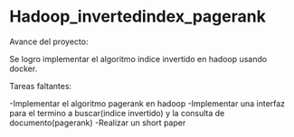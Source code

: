 # Hadoop_invertedindex_pagerank

Avance del proyecto: 

Se logro implementar el algoritmo indice invertido en hadoop usando docker.

Tareas faltantes:

-Implementar el algoritmo pagerank en hadoop
-Implementar una interfaz para el termino a buscar(indice invertido) y la consulta de documento(pagerank)
-Realizar un short paper

